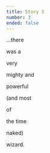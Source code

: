 ```yaml
---
title: Story 3
number: 3
ended: false
---
```


<story-part username="thecodelander" image="https://pbs.twimg.com/media/E5Yr8i8X0Ag6X-n.png">

...there

was
a

very

mighty
and

powerful

(and
most

of

the
time

naked)

wizard.
</story-part>




